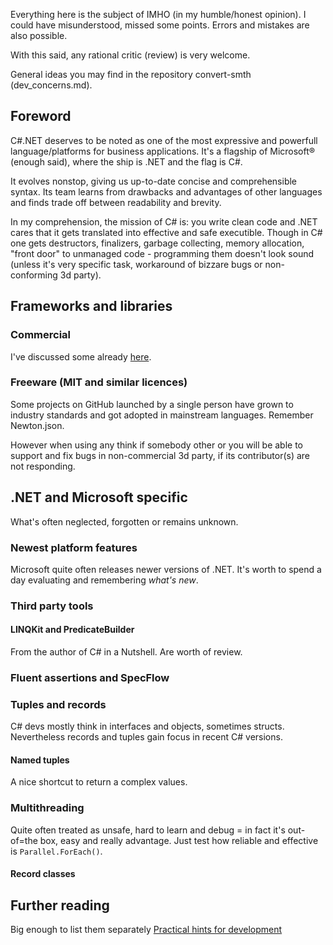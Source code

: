 
Everything here is the subject of IMHO (in my humble/honest opinion). I could have misunderstood, missed some points. Errors and mistakes are also possible.

With this said, any rational critic (review) is very welcome.

General ideas you may find in the repository convert-smth (dev_concerns.md).

## Foreword
C#\.NET deserves to be noted as one of the most expressive and powerfull language/platforms for business applications. It's a flagship of Microsoft&#174; (enough said), where the ship is .NET and the flag is C#.

It evolves nonstop, giving us up-to-date concise and comprehensible syntax. Its team learns from drawbacks and advantages of other languages and finds trade off between readability and brevity.

In my comprehension, the mission of C# is: you write clean code and .NET cares that it gets translated into effective and safe executible. Though in C# one gets destructors, finalizers, garbage collecting, memory allocation, "front door" to unmanaged code  - programming them doesn't look sound (unless it's very specific task, workaround of bizzare bugs  or non-conforming 3d party).

## Frameworks and libraries
### Commercial
I've discussed some already [here](WPF-MVVM/Guidelines.md).
### Freeware (MIT and similar licences)
Some projects on GitHub launched by a single person have grown to industry standards and got adopted in mainstream languages. Remember Newton.json.

However when using any think if somebody other or you will be able to support and fix bugs in non-commercial 3d party, if its contributor(s) are not responding.

## .NET and Microsoft specific
What's often neglected, forgotten or remains unknown.
### Newest platform features
Microsoft quite often releases newer versions of .NET.
It's worth to spend a day evaluating and remembering <i>what's new</i>.

### Third party tools
#### LINQKit and PredicateBuilder
From the author of C# in a Nutshell. Are worth of review.
### Fluent assertions and SpecFlow

### Tuples and records
C# devs mostly think in interfaces and objects, sometimes structs.
Nevertheless records and tuples gain focus in recent C# versions.

#### Named tuples
A nice shortcut to return a complex values.

### Multithreading
Quite often treated as unsafe, hard to learn and debug = in fact it's out-of=the box, easy and really advantage.
Just test how reliable and effective is `Parallel.ForEach()`.

#### Record classes

## Further reading
Big enough to list them separately 
[Practical hints for development](readme+/practical_hints.md)
